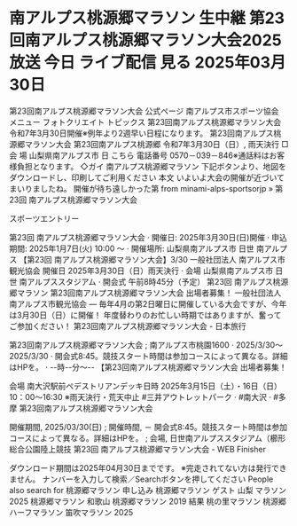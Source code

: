# 南アルプス桃源郷マラソン 生中継 第23回南アルプス桃源郷マラソン大会2025 放送 今日 ライブ配信 見る 2025年03月30日

第23回南アルプス桃源郷マラソン大会 公式ページ
南アルプス市スポーツ協会
メニュー フォトクリエイト トピックス 第23回南アルプス桃源郷マラソン大会 令和7年3月30日開催※例年より2週早い日程になります。 第23回南アルプス桃源郷マラソン大会
第23回南アルプス桃源郷 
令和7年3月30日（日）, 雨天決行 □会 場 山梨県南アルプス市 日 
こちら
電話番号 0570－039－846※通話料はお客様負担となります。 ◇ガイ 
南アルプス桃源郷マラソン
下記ボタンより、地図をダウンロードし、印刷してご利用ください 
本文
いよいよ大会の開催が近づいてまいりましたね。 開催が待ち遠しかった第 
from minami-alps-sportsorjp »
第23回 南アルプス桃源郷マラソン大会

スポーツエントリー


第23回 南アルプス桃源郷マラソン大会 · 開催日: 2025年3月30日(日)開催 · 申込期間: 2025年1月7日(火) 10:00 ～ · 開催場所: 山梨県南アルプス市 日世 南アルプス 
【第23回 南アルプス桃源郷マラソン大会】3/30
一般社団法人 南アルプス市観光協会
 開催日 2025年3月30日（日）雨天決行 · 会場 山梨県南アルプス市 日世 南アルプススタジアム · 開会式 午前8時45分（予定） 第23回 南アルプス桃源郷マラソン 
第23回南アルプス桃源郷マラソン大会 出場者募集！
一般社団法人 南アルプス市観光協会
— 毎年4月の第2日曜日に開催している大会ですが、今年は3月30日（日）に開催！ 年度替わりのお忙しい時期ではありますが、奮ってご参加ください！
第23回南アルプス桃源郷マラソン大会 - 日本旅行


第23回南アルプス桃源郷マラソン大会 ; 南アルプス市桃園1600 · 2025/3/30～2025/3/30 · 開会式8:45。競技スタート時間は参加コースによって異なる。詳細はHPを。 · --時--分～-- 
【第23回南アルプス桃源郷マラソン大会 出場者募集！ 

会場 南大沢駅前ペデストリアンデッキ日時 2025年3月15日（土）・16日（日） 10：00～16:30 ※雨天決行・荒天中止 #三井アウトレットパーク · #南大沢 · #多摩
第23回南アルプス桃源郷マラソン大会


開催期間, 2025/03/30(日) ; 開催時間, － 開会式8:45。競技スタート時間は参加コースによって異なる。詳細はHPを。 ; 会場, 日世南アルプススタジアム（櫛形総合公園陸上競技 
第23回 南アルプス桃源郷マラソン大会 - WEB Finisher


ダウンロード期間は2025年04月30日までです。 ※完走されてない方は発行できません。 ナンバーを入力して検索／Searchボタンを押してください 
People also search for
桃源郷マラソン 申し込み
桃源郷マラソン ゲスト
山梨 マラソン2025
桃源郷マラソン 和歌山
桃源郷マラソン 2019 結果
桃の里マラソン
桃源郷ハーフマラソン
笛吹マラソン 2025
